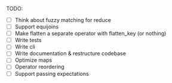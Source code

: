 TODO:

- [ ] Think about fuzzy matching for reduce
- [ ] Support equijoins
- [ ] Make flatten a separate operator with flatten_key (or nothing)
- [ ] Write tests
- [ ] Write cli
- [ ] Write documentation & restructure codebase
- [ ] Optimize maps
- [ ] Operator reordering
- [ ] Support passing expectations
